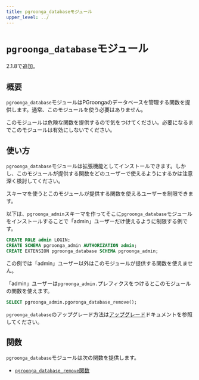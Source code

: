```yaml
---
title: pgroonga_databaseモジュール
upper_level: ../
---
```


# `pgroonga_database`モジュール

2.1.8で追加。

## 概要

`pgroonga_database`モジュールはPGroongaのデータベースを管理する関数を提供します。通常、このモジュールを使う必要はありません。

このモジュールは危険な関数を提供するので気をつけてください。必要になるまでこのモジュールは有効にしないでください。

## 使い方

`pgroonga_database`モジュールは拡張機能としてインストールできます。しかし、このモジュールが提供する関数をどのユーザーで使えるようにするかは注意深く検討してください。

スキーマを使うとこのモジュールが提供する関数を使えるユーザーを制限できます。

以下は、`pgroonga_admin`スキーマを作ってそこに`pgroonga_database`モジュールをインストールすることで「admin」ユーザーだけ使えるように制限する例です。

```sql
CREATE ROLE admin LOGIN;
CREATE SCHEMA pgroonga_admin AUTHORIZATION admin;
CREATE EXTENSION pgroonga_database SCHEMA pgroonga_admin;
```

この例では「admin」ユーザー以外はこのモジュールが提供する関数を使えません。

「admin」ユーザーは`pgroonga_admin.`プレフィクスをつけるとこのモジュールの関数を使えます。

```sql
SELECT pgroonga_admin.pgoronga_database_remove();
```

`pgroonga_database`のアップグレード方法は[アップグレード][upgrade]ドキュメントを参照してください。

## 関数

`pgroonga_database`モジュールは次の関数を提供します。

  * [`pgroonga_database_remove`関数][database-remove]

[database-remove]:../functions/pgroonga-database-remove.html

[upgrade]:../../upgrade/

